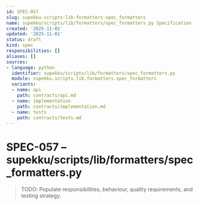 ```yaml
---
id: SPEC-057
slug: supekku-scripts-lib-formatters-spec_formatters
name: supekku/scripts/lib/formatters/spec_formatters.py Specification
created: '2025-11-01'
updated: '2025-11-01'
status: draft
kind: spec
responsibilities: []
aliases: []
sources:
- language: python
  identifier: supekku/scripts/lib/formatters/spec_formatters.py
  module: supekku.scripts.lib.formatters.spec_formatters
  variants:
  - name: api
    path: contracts/api.md
  - name: implementation
    path: contracts/implementation.md
  - name: tests
    path: contracts/tests.md
---
```


# SPEC-057 – supekku/scripts/lib/formatters/spec_formatters.py

> TODO: Populate responsibilities, behaviour, quality requirements, and testing strategy.
